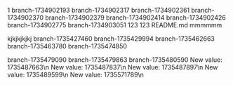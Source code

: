 1
branch-1734902193
branch-1734902317
branch-1734902361
branch-1734902370
branch-1734902379
branch-1734902414
branch-1734902426
branch-1734902775
branch-1734903051
123
123
README.md
mmmmmm

kjkjkjkjkj
branch-1735427460
branch-1735429994
branch-1735462663
branch-1735463780
branch-1735474850

branch-1735479090
branch-1735479863
branch-1735480590
New value: 1735487663\n
New value: 1735487837\n
New value: 1735487897\n
New value: 1735489599\n
New value: 1735571789\n
